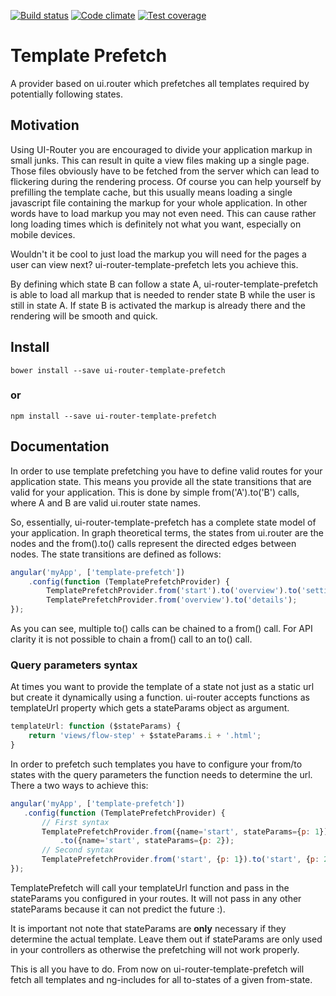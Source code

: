 [![Build status][travis-image]][travis-url]
[![Code climate][codeclimate-image]][codeclimate-url]
[![Test coverage][testcoverage-image]][testcoverage-url]

Template Prefetch
===========

A provider based on ui.router which prefetches all templates required by potentially following states.

## Motivation

Using UI-Router you are encouraged to divide your application markup in small junks. This can result in quite a view 
 files making up a single page. Those files obviously have to be fetched from the server which can lead to flickering
 during the rendering process. Of course you can help yourself by prefilling the template cache, but this usually means
 loading a single javascript file containing the markup for your whole application. In other words have to load markup
 you may not even need. This can cause rather long loading times which is definitely not what you want, especially on 
 mobile devices.
 
 Wouldn't it be cool to just load the markup you will need for the pages a user can view next? ui-router-template-prefetch
 lets you achieve this.
 
 By defining which state B can follow a state A, ui-router-template-prefetch is able to load all markup that is needed
 to render state B while the user is still in state A. If state B is activated the markup is already there and the
 rendering will be smooth and quick.

## Install

```shell
bower install --save ui-router-template-prefetch
```
### or

```shell
npm install --save ui-router-template-prefetch
```

## Documentation

In order to use template prefetching you have to define valid routes for your application state. This means you provide all the state transitions that are valid for your application. This is done by simple from('A').to('B') calls, where A and B are valid ui.router state names.
 
So, essentially, ui-router-template-prefetch has a complete state model of your application. In graph theoretical terms, the states from ui.router are the nodes and the from().to() calls represent the directed edges between nodes.
The state transitions are defined as follows:

```js
angular('myApp', ['template-prefetch'])
    .config(function (TemplatePrefetchProvider) {
        TemplatePrefetchProvider.from('start').to('overview').to('settings');
        TemplatePrefetchProvider.from('overview').to('details');
});
```
As you can see, multiple to() calls can be chained to a from() call. For API clarity it is not possible to chain a from() call to an to() call.
 
### Query parameters syntax

At times you want to provide the template of a state not just as a static url but create it dynamically using a function. ui-router accepts functions as templateUrl property which gets a stateParams object as argument. 

```js
templateUrl: function ($stateParams) {
    return 'views/flow-step' + $stateParams.i + '.html';
}
```

In order to prefetch such templates you have to configure your from/to states with the query parameters the function needs to determine the url. There a two ways to achieve this:

 ```js
angular('myApp', ['template-prefetch'])
    .config(function (TemplatePrefetchProvider) {
        // First syntax
        TemplatePrefetchProvider.from({name='start', stateParams={p: 1})
            .to({name='start', stateParams={p: 2});
        // Second syntax
        TemplatePrefetchProvider.from('start', {p: 1}).to('start', {p: 2});
});
```
TemplatePrefetch will call your templateUrl function and pass in the stateParams you configured in your routes. It will not pass in any other stateParams because it can not predict the future :).

It is important not note that stateParams are __only__ necessary if they determine the actual template. Leave them out if stateParams are only used in your controllers as otherwise the prefetching will not work properly.

This is all you have to do. From now on ui-router-template-prefetch will fetch all templates and ng-includes for
 all to-states of a given from-state.

[travis-image]: https://travis-ci.org/feigi/TemplatePrefetch.svg?branch=master
[travis-url]: https://travis-ci.org/feigi/TemplatePrefetch
[codeclimate-image]: https://codeclimate.com/github/feigi/TemplatePrefetch/badges/gpa.svg
[codeclimate-url]: https://codeclimate.com/github/feigi/TemplatePrefetch
[testcoverage-image]: https://codeclimate.com/github/feigi/TemplatePrefetch/badges/coverage.svg
[testcoverage-url]: https://codeclimate.com/github/feigi/TemplatePrefetch